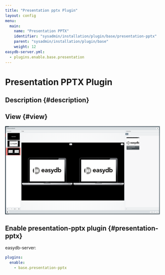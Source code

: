 ```yaml
---
title: "Presentation pptx Plugin"
layout: config
menu:
  main:
    name: "Presentation PPTX"
    identifier: "sysadmin/installation/plugin/base/presentation-pptx"
    parent: "sysadmin/installation/plugin/base"
    weight: 12
easydb-server.yml:
  - plugins.enable.base.presentation
---
```

# Presentation PPTX Plugin

## Description {#description}

## View {#view}

![ez5_pptx_editor](./ez5_pptx_editor.png)

## Enable presentation-pptx plugin {#presentation-pptx}

easydb-server: 
```yaml
plugins:
  enable:
    - base.presentation-pptx
```